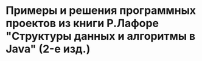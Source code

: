 # Примеры и решения программных проектов из книги Р.Лафоре "Структуры данных и алгоритмы в Java" (2-е изд.)


